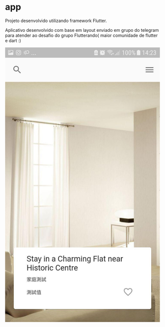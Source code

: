# app

<p>Projeto desenvolvido utilizando framework Flutter.</p>

<p>Aplicativo desenvolvido com base em layout enviado em grupo do telegram para atender ao desafio do grupo Flutterando( maior comunidade de flutter e dart :)</p>



![Screenshot](https://github.com/HeitorGonzaga/ui-app/blob/master/images/app1.jpg?raw=true)
